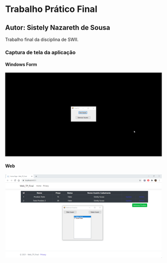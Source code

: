 # Trabalho Prático Final
## Autor: Sistely Nazareth de Sousa
Trabalho final da disciplina de SWII.

### Captura de tela da aplicação
#### Windows Form
![](windowsForm.gif)
#### Web
![](webTPFinal.gif)
